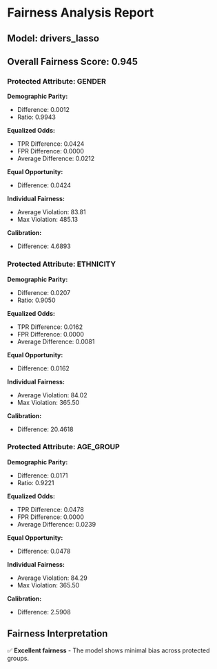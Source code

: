 
# Fairness Analysis Report
## Model: drivers_lasso
## Overall Fairness Score: 0.945

### Protected Attribute: GENDER

**Demographic Parity:**
- Difference: 0.0012
- Ratio: 0.9943

**Equalized Odds:**
- TPR Difference: 0.0424
- FPR Difference: 0.0000
- Average Difference: 0.0212

**Equal Opportunity:**
- Difference: 0.0424

**Individual Fairness:**
- Average Violation: 83.81
- Max Violation: 485.13

**Calibration:**
- Difference: 4.6893

### Protected Attribute: ETHNICITY

**Demographic Parity:**
- Difference: 0.0207
- Ratio: 0.9050

**Equalized Odds:**
- TPR Difference: 0.0162
- FPR Difference: 0.0000
- Average Difference: 0.0081

**Equal Opportunity:**
- Difference: 0.0162

**Individual Fairness:**
- Average Violation: 84.02
- Max Violation: 365.50

**Calibration:**
- Difference: 20.4618

### Protected Attribute: AGE_GROUP

**Demographic Parity:**
- Difference: 0.0171
- Ratio: 0.9221

**Equalized Odds:**
- TPR Difference: 0.0478
- FPR Difference: 0.0000
- Average Difference: 0.0239

**Equal Opportunity:**
- Difference: 0.0478

**Individual Fairness:**
- Average Violation: 84.29
- Max Violation: 365.50

**Calibration:**
- Difference: 2.5908

## Fairness Interpretation

✅ **Excellent fairness** - The model shows minimal bias across protected groups.
